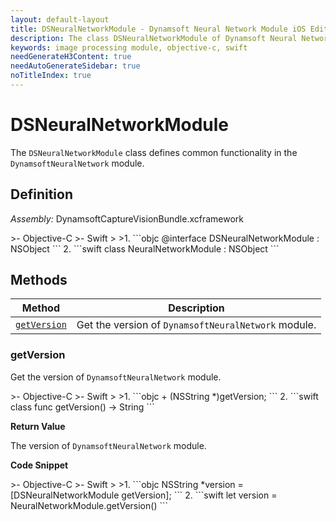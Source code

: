 ```yaml
---
layout: default-layout
title: DSNeuralNetworkModule - Dynamsoft Neural Network Module iOS Edition API Reference
description: The class DSNeuralNetworkModule of Dynamsoft Neural Network Module represents general functions of the Neural Network module.
keywords: image processing module, objective-c, swift
needGenerateH3Content: true
needAutoGenerateSidebar: true
noTitleIndex: true
---
```


# DSNeuralNetworkModule

The `DSNeuralNetworkModule` class defines common functionality in the `DynamsoftNeuralNetwork` module.

## Definition

*Assembly:* DynamsoftCaptureVisionBundle.xcframework

<div class="sample-code-prefix"></div>
>- Objective-C
>- Swift
>
>1. 
```objc
@interface DSNeuralNetworkModule : NSObject
```
2. 
```swift
class NeuralNetworkModule : NSObject
```

## Methods

| Method | Description |
| ------ | ----------- |
| [`getVersion`](#getversion) | Get the version of `DynamsoftNeuralNetwork` module. |

### getVersion

Get the version of `DynamsoftNeuralNetwork` module.

<div class="sample-code-prefix"></div>
>- Objective-C
>- Swift
>
>1. 
```objc
+ (NSString *)getVersion;
```
2. 
```swift
class func getVersion() -> String
```

**Return Value**

The version of `DynamsoftNeuralNetwork` module.

**Code Snippet**

<div class="sample-code-prefix"></div>
>- Objective-C
>- Swift
>
>1. 
```objc
NSString *version = [DSNeuralNetworkModule getVersion];
```
2. 
```swift
let version = NeuralNetworkModule.getVersion()
```
